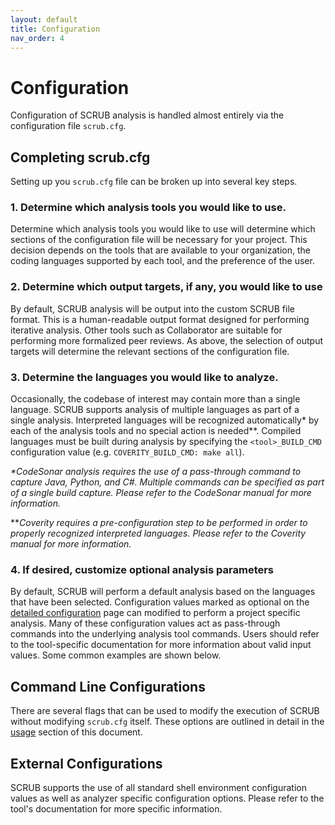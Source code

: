```yaml
---
layout: default
title: Configuration
nav_order: 4
---
```


# Configuration

Configuration of SCRUB analysis is handled almost entirely via the configuration file `scrub.cfg`.

## Completing scrub.cfg

Setting up you `scrub.cfg` file can be broken up into several key steps.

### 1. Determine which analysis tools you would like to use.
Determine which analysis tools you would like to use will determine which sections of the configuration file will be necessary for your project. This decision depends on the tools that are available to your organization, the coding languages supported by each tool, and the preference of the user.

### 2. Determine which output targets, if any, you would like to use
By default, SCRUB analysis will be output into the custom SCRUB file format. This is a human-readable output format designed for performing iterative analysis. Other tools such as Collaborator are suitable for performing more formalized peer reviews. As above, the selection of output targets will determine the relevant sections of the configuration file.

### 3. Determine the languages you would like to analyze.
Occasionally, the codebase of interest may contain more than a single language. SCRUB supports analysis of multiple languages as part of a single analysis. Interpreted languages will be recognized automatically\* by each of the analysis tools and no special action is needed\**. Compiled languages must be built during analysis by specifying the `<tool>_BUILD_CMD` configuration value (e.g. `COVERITY_BUILD_CMD: make all`).

*\*CodeSonar analysis requires the use of a pass-through command to capture Java, Python, and C#. Multiple commands can be specified as part of a single build capture. Please refer to the CodeSonar manual for more information.*

*\**Coverity requires a pre-configuration step to be performed in order to properly recognized interpreted languages. Please refer to the Coverity manual for more information.*

### 4. If desired, customize optional analysis parameters
By default, SCRUB will perform a default analysis based on the languages that have been selected. Configuration values marked as optional on the [detailed configuration](configuration-inputs.md) page can modified to perform a project specific analysis. Many of these configuration values act as pass-through commands into the underlying analysis tool commands. Users should refer to the tool-specific documentation for more information about valid input values. Some common examples are shown below.

## Command Line Configurations
There are several flags that can be used to modify the execution of SCRUB without modifying `scrub.cfg` itself. These options are outlined in detail in the [usage](usage.md) section of this document.

## External Configurations
SCRUB supports the use of all standard shell environment configuration values as well as analyzer specific configuration options. Please refer to the tool's documentation for more specific information.
